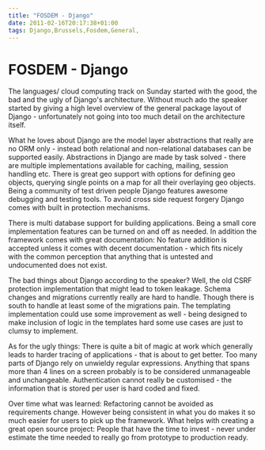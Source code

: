 ```yaml
---
title: "FOSDEM - Django"
date: 2011-02-16T20:17:38+01:00
tags: Django,Brussels,Fosdem,General,
---
```


# FOSDEM - Django


<p>The languages/ cloud computing track on Sunday started with the good, the bad and the ugly of Django's architecture. 
Without much ado the speaker started by giving a high level overview of the general package layout of Django - 
unfortunately not going into too much detail on the architecture itself.</p><p>What he loves about Django are the model 
layer abstractions that really are no ORM only - instead both relational and non-relational databases can be supported 
easily. Abstractions in Django are made by task solved - there are multiple implementations available for caching, 
mailing, session handling etc. There is great geo support with options for defining geo objects, querying single points 
on a map for all their overlaying geo objects. Being a community of test driven people Django features awesome 
debugging and testing tools. To avoid cross side request forgery Django comes with built in protection 
mechanisms.</p><p>There is multi database support for building applications. Being a small core implementation features 
can be turned on and off as needed. In addition the framework comes with great documentation: No feature addition is 
accepted unless it comes with decent documentation - which fits nicely with the common perception that anything that is 
untested and undocumented does not exist.</p><p>The bad things about Django according to the speaker? Well, the old 
CSRF protection implementation that might lead to token leakage. Schema changes and migrations currently really are 
hard to handle. Though there is south to handle at least some of the migrations pain. The templating implementation 
could use some improvement as well - being designed to make inclusion of logic in the templates hard some use cases are 
just to clumsy to implement.</p><p>As for the ugly things: There is quite a bit of magic at work which generally leads 
to harder tracing of applications - that is about to get better. Too many parts of Django rely on unwieldy regular 
expressions. Anything that spans more than 4 lines on a screen probably is to be considered unmanageable and 
unchangeable. Authentication cannot really be customised - the information that is stored per user is hard coded and 
fixed.</p><p>Over time what was learned: Refactoring cannot be avoided as requirements change. However being consistent 
in what you do makes it so much easier for users to pick up the framework. What helps with creating a great open source 
project: People that have the time to invest - never under estimate the time needed to really go from prototype to 
production ready.</p>
